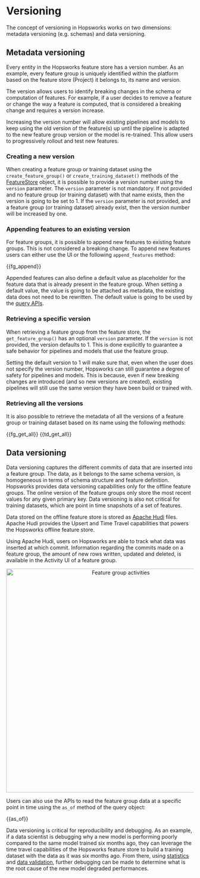 # Versioning

The concept of versioning in Hopsworks works on two dimensions: metadata versioning (e.g. schemas) and data versioning.

## Metadata versioning

Every entity in the Hopsworks feature store has a version number. As an example, every feature group is uniquely identified within the platform based on the feature store (Project) it belongs to, its name and version.

The version allows users to identify breaking changes in the schema or computation of features. For example, if a user decides to remove a feature or change the way a feature is computed, that is considered a breaking change and requires a version increase.

Increasing the version number will allow existing pipelines and models to keep using the old version of the feature(s) up until the pipeline is adapted to the new feature group version or the model is re-trained. This allow users to progressively rollout and test new features.

### Creating a new version

When creating a feature group or training dataset using the `create_feature_group()` or `create_training_dataset()` methods of the [FeatureStore](../feature_store) object, it is possible to provide a version number using the `version` parameter.
The `version` parameter is not mandatory. If not provided and no feature group (or training dataset) with that name exists, then the version is going to be set to 1. If the `version` parameter is not provided, and a feature group (or training dataset) already exist, then the version number will be increased by one.

### Appending features to an existing version

For feature groups, it is possible to append new features to existing feature groups. This is not considered a breaking change. To append new features users can either use the UI or the following `append_features` method:

{{fg_append}}

Appended features can also define a default value as placeholder for the feature data that is already present in the feature group. When setting a default value, the value is going to be attached as metadata, the existing data does not need to be rewritten. The default value is going to be used by the [query APIs](../query_vs_dataframe/#the-query-abstraction).


### Retrieving a specific version

When retrieving a feature group from the feature store, the `get_feature_group()` has an optional `version` parameter. If the `version` is not provided, the version defaults to 1. This is done explicitly to guarantee a safe behavior for pipelines and models that use the feature group.

Setting the default version to 1 will make sure that, even when the user does not specify the version number, Hopsworks can still guarantee a degree of safety for pipelines and models. This is because, even if new breaking changes are introduced (and so new versions are created), existing pipelines will still use the same version they have been build or trained with.

### Retrieving all the versions

It is also possible to retrieve the metadata of all the versions of a feature group or training dataset based on its name using the following methods:

{{fg_get_all}}
{{td_get_all}}

## Data versioning

Data versioning captures the different commits of data that are inserted into a feature group.
The data, as it belongs to the same schema version, is homogeneous in terms of schema structure and feature definition. Hopsworks provides data versioning capabilities only for the offline feature groups. The online version of the feature groups only store the most recent values for any given primary key.
Data versioning is also not critical for training datasets, which are point in time snapshots of a set of features.

Data stored on the offline feature store is stored as [Apache Hudi](http://hudi.apache.org/) files. Apache Hudi provides the Upsert and Time Travel capabilities that powers the Hopsworks offline feature store.

Using Apache Hudi, users on Hopsworks are able to track what data was inserted at which commit. Information regarding the commits made on a feature group, the amount of new rows written, updated and deleted, is available in the Activity UI of a feature group.

<p align="center">
  <img src="../../assets/images/activities.png" width="600" alt="Feature group activities">
</p>

Users can also use the APIs to read the feature group data at a specific point in time using the `as_of` method of the query object:

{{as_of}}

Data versioning is critical for reproducibility and debugging. As an example, if a data scientist is debugging why a new model is performing poorly compared to the same model trained six months ago, they can leverage the time travel capabilities of the Hopsworks feature store to build a training dataset with the data as it was six months ago. From there, using [statistics](../statistics) and [data validation](../feature_validation), further debugging can be made to determine what is the root cause of the new model degraded performances.
